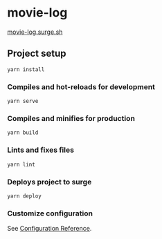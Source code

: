 # movie-log
[movie-log.surge.sh](https://movie-log.surge.sh/)

## Project setup
```
yarn install
```

### Compiles and hot-reloads for development
```
yarn serve
```

### Compiles and minifies for production
```
yarn build
```

### Lints and fixes files
```
yarn lint
```

### Deploys project to surge
```
yarn deploy
```

### Customize configuration
See [Configuration Reference](https://cli.vuejs.org/config/).
